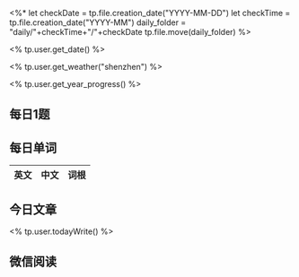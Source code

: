 <%*
let checkDate = tp.file.creation_date("YYYY-MM-DD")
let checkTime = tp.file.creation_date("YYYY-MM")
daily_folder = "daily/"+checkTime+"/"+checkDate
tp.file.move(daily_folder)
%>

<% tp.user.get_date() %>

<% tp.user.get_weather("shenzhen") %>

<% tp.user.get_year_progress() %>


## 每日1题


## 每日单词

| 英文       | 中文       |词根|
| ---------- | ---------- | ---|


## 今日文章

<% tp.user.todayWrite() %>

## 微信阅读

<!-- start of weread -->

<!-- end of weread -->
